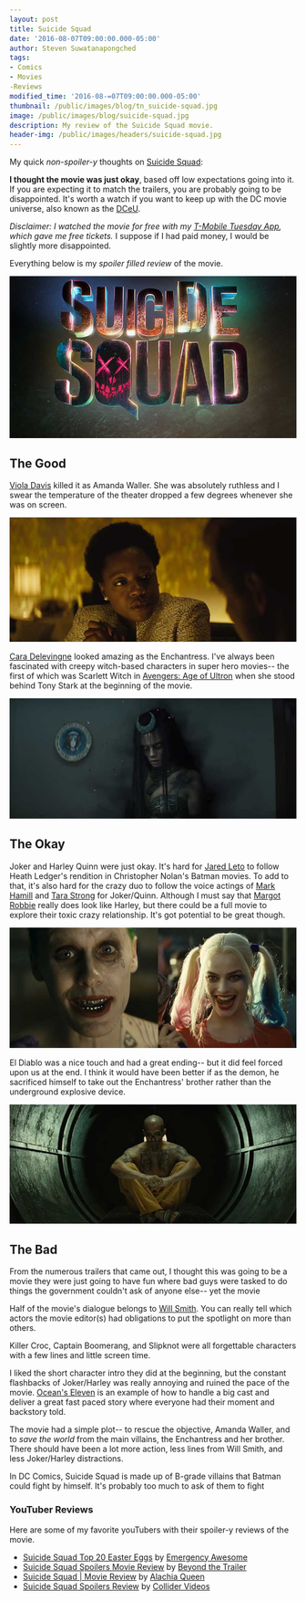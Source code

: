 ```yaml
---
layout: post
title: Suicide Squad
date: '2016-08-07T09:00:00.000-05:00'
author: Steven Suwatanapongched
tags:
- Comics
- Movies
-Reviews
modified_time: '2016-08-=07T09:00:00.000-05:00'
thumbnail: /public/images/blog/tn_suicide-squad.jpg
image: /public/images/blog/suicide-squad.jpg
description: My review of the Suicide Squad movie.
header-img: /public/images/headers/suicide-squad.jpg
---
```


My quick *non-spoiler-y* thoughts on [Suicide Squad](http://www.imdb.com/title/tt1386697/):

**I thought the movie was just okay**, based off low expectations going into it. If you are expecting it to match the trailers, you are probably going to be disappointed. It's worth a watch if you want to keep up with the DC movie universe, also known as the [DCeU](https://en.wikipedia.org/wiki/DC_Extended_Universe).

*Disclaimer: I watched the movie for free with my [T-Mobile Tuesday App](https://explore.t-mobile.com/t-mobile-tuesdays), which gave me free tickets.* I suppose if I had paid money, I would be slightly more disappointed.

Everything below is my *spoiler filled review* of the movie.

![Suicide Squad](/public/images/blog/suicide-squad-logo.jpg)

## The Good

[Viola Davis](http://www.imdb.com/name/nm0205626/) killed it as Amanda Waller. She was absolutely ruthless and I swear the temperature of the theater dropped a few degrees whenever she was on screen.

![Amanda Waller](/public/images/blog/suicide-squad-amanda-waller.jpg)

[Cara Delevingne](http://www.imdb.com/name/nm5353321/) looked amazing as the Enchantress. I've always been fascinated with creepy witch-based characters in super hero movies-- the first of which was Scarlett Witch in [Avengers: Age of Ultron](http://www.imdb.com/title/tt2395427/) when she stood behind Tony Stark at the beginning of the movie.

![Enchantress](/public/images/blog/suicide-squad-enchantress.jpg)

## The Okay

Joker and Harley Quinn were just okay. It's hard for [Jared Leto](http://www.imdb.com/name/nm0001467/) to follow Heath Ledger's rendition in Christopher Nolan's Batman movies. To add to that, it's also hard for the crazy duo to follow the voice actings of [Mark Hamill](http://www.imdb.com/name/nm0000434/) and [Tara Strong](http://www.imdb.com/name/nm0152839/) for Joker/Quinn. Although I must say that [Margot Robbie](http://www.imdb.com/name/nm3053338/) really does look like Harley, but there could be a full movie to explore their toxic crazy relationship. It's got potential to be great though.

![Joker and Harely Quinn](/public/images/blog/suicide-squad-joker-harley.jpg)

El Diablo was a nice touch and had a great ending-- but it did feel forced upon us at the end. I think it would have been better if as the demon, he sacrificed himself to take out the Enchantress' brother rather than the underground explosive device.

![El Diablo](/public/images/blog/suicide-squad-el-diablo.jpg)

## The Bad

From the numerous trailers that came out, I thought this was going to be a movie they were just going to have fun where bad guys were tasked to do things the government couldn't ask of anyone else-- yet the movie

Half of the movie's dialogue belongs to [Will Smith](http://www.imdb.com/name/nm0000226/). You can really tell which actors the movie editor(s) had obligations to put the spotlight on more than others.

Killer Croc, Captain Boomerang, and Slipknot were all forgettable characters with a few lines and little screen time.

I liked the short character intro they did at the beginning, but the constant flashbacks of Joker/Harley was really annoying and ruined the pace of the movie. [Ocean's Eleven](http://www.imdb.com/title/tt0240772/) is an example of how to handle a big cast and deliver a great fast paced story where everyone had their moment and backstory told.

The movie had a simple plot-- to rescue the objective, Amanda Waller, and to *save the world* from the main villains, the Enchantress and her brother. There should have been a lot more action, less lines from Will Smith, and less Joker/Harley distractions.

In DC Comics, Suicide Squad is made up of B-grade villains that Batman could fight by himself. It's probably too much to ask of them to fight


### YouTuber Reviews

Here are some of my favorite youTubers with their spoiler-y reviews of the movie.

* [Suicide Squad Top 20 Easter Eggs](https://www.youtube.com/watch?v=6Zky2S7Dhhw) by [Emergency Awesome](https://www.youtube.com/user/emergencyawesome)
* [Suicide Squad Spoilers Movie Review](https://www.youtube.com/watch?v=0xx8BJd0rts) by [Beyond the Trailer](https://www.youtube.com/user/BeyondTheTrailer)
* [Suicide Squad | Movie Review](https://www.youtube.com/watch?v=191ww6ec8Eg) by [Alachia Queen](https://www.youtube.com/user/queenalachia)
* [Suicide Squad Spoilers Review](https://www.youtube.com/watch?v=5h8irQzqemQ) by [Collider Videos](https://www.youtube.com/user/ColliderVideos)
